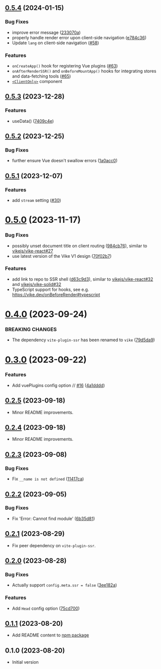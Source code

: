 ## [0.5.4](https://github.com/vikejs/vike-vue/compare/v0.5.3...vike-vue@0.5.4) (2024-01-15)


### Bug Fixes

* improve error message ([233070a](https://github.com/vikejs/vike-vue/commit/233070a37d37e970ec6ef85d5386003717566550))
* properly handle render error upon client-side navigation ([e784c36](https://github.com/vikejs/vike-vue/commit/e784c36b76d29792a8eb00ab900dc95d8fe4728e))
* Update `lang` on client-side navigation ([#58](https://github.com/vikejs/vike-vue/pull/58))


### Features

* `onCreateApp()` hook for registering Vue plugins ([#63](https://github.com/vikejs/vike-vue/pull/63))
* `onAfterRenderSSR()` and `onBeforeMountApp()` hooks for integrating stores and data-fetching tools ([#65](https://github.com/vikejs/vike-vue/pull/65))
* [`<ClientOnly>`](https://vike.dev/ClientOnly) component



## [0.5.3](https://github.com/vikejs/vike-vue/compare/v0.5.2...v0.5.3) (2023-12-28)

### Features

* useData() ([7409c4e](https://github.com/vikejs/vike-vue/commit/7409c4ead9f185c5c95bb871375683a7d4fe1a45))



## [0.5.2](https://github.com/vikejs/vike-vue/compare/v0.5.1...v0.5.2) (2023-12-25)


### Bug Fixes

* further ensure Vue doesn't swallow errors ([1a0acc0](https://github.com/vikejs/vike-vue/commit/1a0acc03de36e32ee137c480e9e761726001ddaf))



## [0.5.1](https://github.com/vikejs/vike-vue/compare/v0.5.0...v0.5.1) (2023-12-07)

### Features

* add `stream` setting ([#30](https://github.com/vikejs/vike-vue/pull/30))



# [0.5.0](https://github.com/vikejs/vike-vue/compare/v0.4.0...v0.5.0) (2023-11-17)

### Bug Fixes

- possibly unset document title on client routing ([984cb76](https://github.com/vikejs/vike-vue/commit/984cb760cf6f36984de5e3f1174005f21cf9e697)), similar to [vikejs/vike-react#27](https://github.com/vikejs/vike-react/issues/27)
- use latest version of the Vike V1 design ([70f02b7](https://github.com/vikejs/vike-vue/commit/70f02b72c9f2f30030d703ed9f70229ebe36fd5f))

### Features

- add link to repo to SSR shell ([d63c9d3](https://github.com/vikejs/vike-vue/commit/d63c9d3e3b0dce8318a8a8c14bb62115d4949318)), similar to [vikejs/vike-react#32](https://github.com/vikejs/vike-react/issues/32) and [vikejs/vike-solid#32](https://github.com/vikejs/vike-solid/issues/32)
- TypeScript support for hooks, see e.g. https://vike.dev/onBeforeRender#typescript

# [0.4.0](https://github.com/vikejs/vike-vue/compare/v0.3.0...v0.4.0) (2023-09-24)

### BREAKING CHANGES

- The dependency `vite-plugin-ssr` has been renamed to `vike` ([79d5da9](https://github.com/vikejs/vike-vue/commit/79d5da9b535f082e3c58d4d5b37aa8d45fda9002))

# [0.3.0](https://github.com/vikejs/vike-vue/compare/v0.2.5...v0.3.0) (2023-09-22)

### Features

- Add vuePlugins config option // [#16](https://github.com/vikejs/vike-vue/issues/16) ([4a1dddd](https://github.com/vikejs/vike-vue/commit/4a1ddddcd1f33bd2755b6ccb91ad7f1d6d0942c6))

## [0.2.5](https://github.com/vikejs/vike-vue/compare/v0.2.4...v0.2.5) (2023-09-18)

- Minor README improvements.

## [0.2.4](https://github.com/vikejs/vike-vue/compare/v0.2.3...v0.2.4) (2023-09-18)

- Minor README improvements.

## [0.2.3](https://github.com/vikejs/vike-vue/compare/v0.2.2...v0.2.3) (2023-09-08)

### Bug Fixes

- Fix `__name is not defined` ([11417ca](https://github.com/vikejs/vike-vue/commit/11417cac897d4405af393ff5312ae746e5ce1662))

## [0.2.2](https://github.com/vikejs/vike-vue/compare/v0.2.1...v0.2.2) (2023-09-05)

### Bug Fixes

- Fix 'Error: Cannot find module' ([6b35d81](https://github.com/vikejs/vike-vue/commit/6b35d8138aa943a717d621de68f66bdc97cfc73d))

## [0.2.1](https://github.com/vikejs/vike-vue/compare/v0.2.0...v0.2.1) (2023-08-29)

- Fix peer dependency on `vite-plugin-ssr`.

## [0.2.0](https://github.com/vikejs/vike-vue/compare/v0.1.1...v0.2.0) (2023-08-28)

### Bug Fixes

- Actually support `config.meta.ssr = false` ([3ee182a](https://github.com/vikejs/vike-vue/commit/3ee182a814df2c8d8d5144ef1b9bbd79b18a4a5e))

### Features

- Add `Head` config option ([75cd700](https://github.com/vikejs/vike-vue/commit/75cd70081e530392c93be07944fb063c42092a9f))

## [0.1.1](https://github.com/vikejs/vike-vue/compare/v0.1.0...v0.1.1) (2023-08-20)

- Add README content to [npm package](https://www.npmjs.com/package/vike-vue)

## 0.1.0 (2023-08-20)

- Initial version
